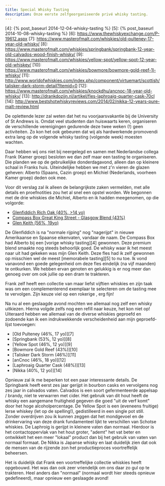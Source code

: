 ```yaml
---
title: Special Whisky Tasting
description: Onze eerste zelfgeorganiseerde privé whisky tasting.
---
```

[1]: https://www.masterofmalt.com/whiskies/scotch-whisky/single-malt-whisky/glenfiddich/rich-oak-whisky/
[2]: https://www.masterofmalt.com/whiskies/compass-box/compass-box-great-king-street-glasgow-blend-whisky/
[3]: https://www.masterofmalt.com/whiskies/glen-keith/glen-keith-19-year-old-1995-cask-strength-edition-chivas-brothers-whisky/
[4]: {% post_baseurl 2014-12-04-whisky-tasting %}
[5]: {% post_baseurl 2014-10-08-whisky-tasting %}
[6]: https://www.thewhiskyexchange.com/P-19612.aspx
[7]: https://www.masterofmalt.com/whiskies/old-pulteney-17-year-old-whisky/
[8]: https://www.masterofmalt.com/whiskies/springbank/springbank-12-year-old-calvados-wood-finish-whisky/
[9]: https://www.masterofmalt.com/whiskies/yellow-spot/yellow-spot-12-year-old-whiskey/
[10]: https://www.masterofmalt.com/whiskies/bowmore/bowmore-gold-reef-1l-whisky/
[11]: http://www.worldofwhiskies.com/index.php/component/virtuemart/scottish/talisker-dark-storm-detail?Itemid=0
[12]: https://www.masterofmalt.com/whiskies/knockdhu/ancnoc-18-year-old-whisky/
[13]: http://drankdozijn.nl/artikel/fles-laphroaig-quarter-cask-70cl
[14]: http://www.bestshotwhiskyreviews.com/2014/02/nikka-12-years-pure-malt-review.html

De oplettende lezer zal weten dat het nu voorjaarsvakantie bij de University of St Andrews is. Omdat veel studenten dan huiswaarts keren, organiseren de verschillende verenigingen gedurende deze twee weken (!) geen activiteiten. Zo kon het ook gebeuren dat wij als hardwerkende promovendi extra lang op de volgende whisky tasting (volgende week) moesten wachten.

Daar hebben wij ons niet bij neergelegd en samen met Nederlandse collega Frank (Kamer groep) besloten we dan zelf maar een tasting te organiseren. Die planden we op de gebruikelijke donderdagavond, alleen dan op kleinere schaal in Franks huis. Uiteindelijke hebben we met z'n vieren de glazen geheven: Alberto (Spaans, Cazin groep) en Michiel (Nederlands, voorheen Kamer groep) deden ook mee.

Voor dit verslag zal ik alleen de belangrijkste zaken vermelden, met alle details en proefnotities zou het al snel een opstel worden. We begonnen met de drie whiskies die Michiel, Alberto en ik hadden meegenomen, op die volgorde:

* [Glenfiddich Rich Oak (40%, >14 yo)][1]
* [Compass Box Great King Street - Glasgow Blend (43%)][2]
* [Glen Keith (56%, 19yo)][3]

De Glenfiddich is na "normale rijping" nog "nagerijpt" in nieuwe Amerikaanse en Spaanse eikenvaten, vandaar de naam. De Compass Box had Alberto bij een [vorige whisky tasting][4] gewonnen. Deze premium blend smaakte nog steeds behoorlijk goed. De whisky waar ik het meest naar uit had gekeken was mijn Glen Keith. Deze fles had ik zelf gewonnen op misschien wel de meest [memorabele tasting][5] to nu toe. Ik vond vanavond een goede gelegenheid om deze fles eindelijk (na vijf maanden) te ontkurken. We hebben ervan genoten en gelukkig is er nog meer dan genoeg over om ook jullie op een dram te trakteren.

Frank zelf heeft een collectie van maar liefst vijftien whiskies en zijn taak was om een complementerend exemplaar te selecteren om de tasting mee te vervolgen. Zijn keuze viel op een rokerige , erg fijn!

Na nu al een geslaagde avond mochten we allemaal nog zelf een whisky uitkiezen. Hierna volgde zelfs nog een refill naar keuze, het kon niet op! Uiteraard hebben we allemaal van de diverse whiskies geproefd en zodoende kan ik een indrukwekkende verscheidenheid aan mijn geproefd-lijst toevoegen:

* [Old Pulteney (46%, 17 yo)][7]
* [Springbank (53%, 12 yo)][8]
* [Yellow Spot (46%, 12 yo)][9]
* [Bowmore Gold Reef (43%)][10]
* [Talisker Dark Storm (46%)][11]
* [anCnoc (46%, 18 yo)][12]
* [Laphroaig Quarter Cask (48%)][13]
* [Nikka (40%, 12 yo)][14]

Opnieuw zal ik me beperken tot een paar interessante details. De Springbank heeft eerst zes jaar gerijpt in bourbon casks en vervolgens nog zes jaar in calvados vaten. Calvados is een soort gefermenteerde appelsap / brandy, niet te verwarren met cider. Het gebruik van dit hout heeft de whisky een aangemane fruitigheid gegeven die goed "uit de verf komt" door het hoge alcoholpercentage. De Yellow Spot is een (eveneens fruitige) Ierse whiskey (let op de spelling!), gedistilleerd in een single pot still. Zonder overdrijven zou ik kunnen zeggen dat het mondgevoel en de drinkervaring van deze drank fundamenteel lijkt te verschillen van Schotse whiskies. De Laphroig is gerijpt in kleinere vaten dan normaal. Hierdoor is het contactoppervlak van het hout groter, "ademt" het vat beter en ontwikkelt het een meer "lokaal" product dan bij het gebruik van vaten van normaal formaat. De Nikka is Japanse whisky en laat duidelijk zien dat ook de mensen van de rijzende zon het productieproces voortreffelijk beheersen.

Het is duidelijk dat Frank een voortreffelijke collectie whiskies heeft opgebouwd. Het was dan ook zeer vriendelijk om ons daar zo gul op te trakteren. Heel anders dan "normaal" (normaal wordt hier steeds opnieuw gedefineerd), maar opnieuw een geslaagde avond!